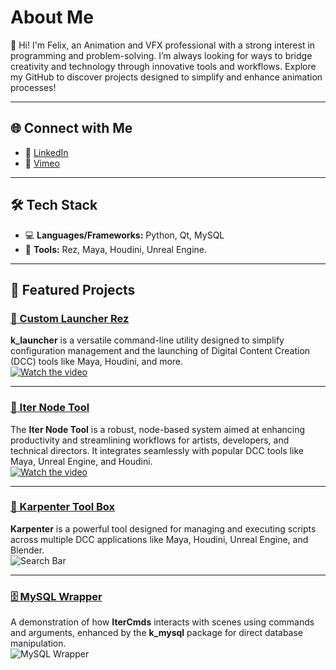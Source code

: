 # About Me  
👋 Hi! I'm Felix, an Animation and VFX professional with a strong interest in programming and problem-solving. I’m always looking for ways to bridge creativity and technology through innovative tools and workflows. Explore my GitHub to discover projects designed to simplify and enhance animation processes!  

---

## 🌐 Connect with Me  
- 🔗 [LinkedIn](https://www.linkedin.com/in/felixbenicourt/)  
- 🎥 [Vimeo](https://vimeo.com/user23522012)  

---

## 🛠️ Tech Stack  
- 💻 **Languages/Frameworks:** Python, Qt, MySQL  
- 🧰 **Tools:** Rez, Maya, Houdini, Unreal Engine.

---

## 🚀 Featured Projects  

### [🔧 Custom Launcher Rez](https://github.com/felixBenicourt/k_launcher)  
**k_launcher** is a versatile command-line utility designed to simplify configuration management and the launching of Digital Content Creation (DCC) tools like Maya, Houdini, and more.  
[![Watch the video](https://i.imgur.com/RkaPYbH.png)](https://vimeo.com/1044001514)  

---

### [🎨 Iter Node Tool](https://github.com/felixBenicourt/iter-doc)  
The **Iter Node Tool** is a robust, node-based system aimed at enhancing productivity and streamlining workflows for artists, developers, and technical directors. It integrates seamlessly with popular DCC tools like Maya, Unreal Engine, and Houdini.  
[![Watch the video](https://media0.giphy.com/media/v1.Y2lkPTc5MGI3NjExd3ExcWJpbmV4NmsxMHgyYjllamk3cTZzZjIybGNpbHppdG9xcHJ3NCZlcD12MV9pbnRlcm5hbF9naWZfYnlfaWQmY3Q9Zw/tJdOBEFA3RNnu3IDwf/giphy.gif)](https://vimeo.com/899695629)  

---

### [🧰 Karpenter Tool Box](https://github.com/felixBenicourt/karpenter)  
**Karpenter** is a powerful tool designed for managing and executing scripts across multiple DCC applications like Maya, Houdini, Unreal Engine, and Blender.  
![Search Bar](https://media1.giphy.com/media/v1.Y2lkPTc5MGI3NjExbGZqejBrNzB4MzJzNDliMHgxamlncGZqbWEzcGd3ZGlqeXZwdmszdCZlcD12MV9pbnRlcm5hbF9naWZfYnlfaWQmY3Q9Zw/IidIrvm14Q0lxrQQl2/giphy.webp)  

---

### [🗄️ MySQL Wrapper](https://github.com/felixBenicourt/iterCmds/blob/main/1.0.2/examples/mysql_info.md)  
A demonstration of how **IterCmds** interacts with scenes using commands and arguments, enhanced by the **k_mysql** package for direct database manipulation.  
![MySQL Wrapper](https://i.imgur.com/YjGWhzU.png)  

